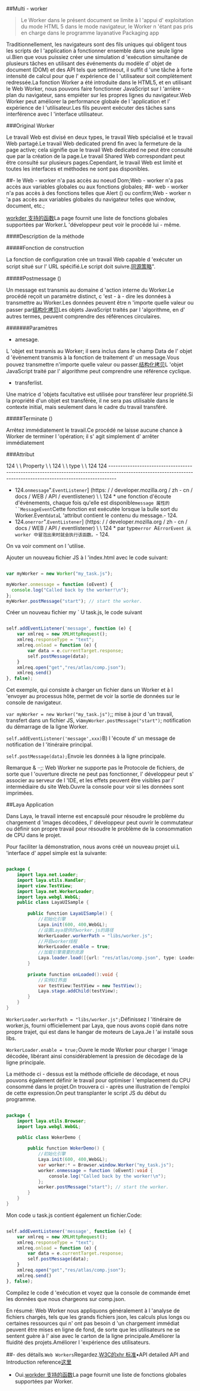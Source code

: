 ##Multi - worker

> Le Worker dans le présent document se limite à l 'appui d' exploitation du mode HTML 5 dans le mode navigateur, le Worker n 'étant pas pris en charge dans le programme layanative Packaging app

Traditionnellement, les navigateurs sont des fils uniques qui obligent tous les scripts de l 'application à fonctionner ensemble dans une seule ligne ui.Bien que vous puissiez créer une simulation d 'exécution simultanée de plusieurs tâches en utilisant des événements du modèle d' objet de document (DOM) et des API tels que settimeout, il suffit d 'une tâche à forte intensité de calcul pour que l' expérience de l 'utilisateur soit complètement redressée.La fonction Worker a été introduite dans le HTML5, et en utilisant le Web Worker, nous pouvons faire fonctionner JavaScript sur l 'arrière - plan du navigateur, sans empiéter sur les propres lignes du navigateur.Web Worker peut améliorer la performance globale de l 'application et l' expérience de l 'utilisateur.Les fils peuvent exécuter des tâches sans interférence avec l 'interface utilisateur.

###Original Worker

Le travail Web est divisé en deux types, le travail Web spécialisé et le travail Web partagé.Le travail Web dedicated prend fin avec la fermeture de la page active; cela signifie que le travail Web dedicated ne peut être consulté que par la création de la page.Le travail Shared Web correspondant peut être consulté sur plusieurs pages.Cependant, le travail Web est limité et toutes les interfaces et méthodes ne sont pas disponibles.

##- le Web - worker n'a pas accès au noeud Dom;Web - worker n'a pas accès aux variables globales ou aux fonctions globales;
##- web - worker n'a pas accès à des fonctions telles que Alert () ou confirm;Web - worker n 'a pas accès aux variables globales du navigateur telles que window, document, etc.;


 [workder 支持的函数](https://developer.mozilla.org/En/DOM/Worker/Functions_available_to_workers)La page fournit une liste de fonctions globales supportées par Worker.L 'développeur peut voir le procédé lui - même.

####Description de la méthode

#####Fonction de construction

La fonction de configuration crée un travail Web capable d 'exécuter un script situé sur l' URL spécifié.Le script doit suivre.[同源策略](https://developer.mozilla.org/en/Same_origin_policy_for_JavaScript)".

#####Postmessage ()

Un message est transmis au domaine d 'action interne du Worker.Le procédé reçoit un paramètre distinct, c 'est - à - dire les données à transmettre au Worker.Les données peuvent être n 'importe quelle valeur ou passer par[结构化拷贝](http://www.whatwg.org/specs/web-apps/current-work/multipage/common-dom-interfaces.html%3Ch1%3Etransferable)Les objets JavaScript traités par l 'algorithme, en d' autres termes, peuvent comprendre des références circulaires.

#######Paramètres

- amesage.

L 'objet est transmis au Worker; il sera inclus dans le champ Data de l' objet d 'événement transmis à la fonction de traitement d' un message.Vous pouvez transmettre n'importe quelle valeur ou passer.[结构化拷贝](http://www.whatwg.org/specs/web-apps/current-work/multipage/common-dom-interfaces.html%3Ch1%3Etransferable)L 'objet JavaScript traité par l' algorithme peut comprendre une référence cyclique.

- transferlist.

Une matrice d 'objets facultative est utilisée pour transférer leur propriété.Si la propriété d'un objet est transférée, il ne sera pas utilisable dans le contexte initial, mais seulement dans le cadre du travail transféré.

#####Terminate ()

Arrêtez immédiatement le travail.Ce procédé ne laisse aucune chance à Worker de terminer l 'opération; il s' agit simplement d' arrêter immédiatement

###Attribut

124 \ \ Property \ \ 124 \ \ type \ \ 124
124 ---------------------------------------------------------------------------------------------------------------------------------------------------------------
- 124.`onmessage`".`EventListener`] (https: / / developer.mozilla.org / zh - cn / docs / WEB / API / eventlistener) \ \ 124 * une fonction d'écoute d'événements, chaque fois qu'elle est disponible`message 属性的 ``MessageEvent`Cette fonction est exécutée lorsque la bulle sort du Worker.Event`data`L 'attribut contient le contenu du message.- 124.
- 124.`onerror`".`EventListener`] (https: / / developer.mozilla.org / zh - cn / docs / WEB / API / eventlistener) \ \ 124 * par type`error `A`ErrorEvent 从 worker 中冒泡出来时就会执行该函数。`- 124.

On va voir comment on l 'utilise.

Ajouter un nouveau fichier JS à l 'index.html avec le code suivant:


```javascript

var myWorker = new Worker("my_task.js");

myWorker.onmessage = function (oEvent) {
  console.log("Called back by the worker!\n");
};
myWorker.postMessage("start"); // start the worker.
```


Créer un nouveau fichier my ` U task.js, le code suivant


```javascript

self.addEventListener('message', function (e) {
    var xmlreq = new XMLHttpRequest();
    xmlreq.responseType = "text";
    xmlreq.onload = function (e) {
        var data = e.currentTarget.response;
        self.postMessage(data);
    }
    xmlreq.open("get","res/atlas/comp.json");
    xmlreq.send()
}, false);
```


Cet exemple, qui consiste à charger un fichier dans un Worker et à l 'envoyer au processus hôte, permet de voir la sortie de données sur le console de navigateur.

`var myWorker = new Worker("my_task.js")`;; mise à jour d 'un travail, transfert dans un fichier JS, via`myWorker.postMessage("start")`; notification du démarrage de la ligne Worker.

​`self.addEventListener('message',xxx)`B) l 'écoute d' un message de notification de l 'itinéraire principal.

​`self.postMessage(data);`Envoie les données à la ligne principale.

Remarque & ‧‧;: Web Worker ne supporte pas le Protocole de fichiers, de sorte que l 'ouverture directe ne peut pas fonctionner, l' développeur peut s' associer au serveur de l 'IDE, et les effets peuvent être visibles par l' intermédiaire du site Web.Ouvre la console pour voir si les données sont imprimées.



##Laya Application

Dans Laya, le travail interne est encapsulé pour résoudre le problème du chargement d 'images décodées, l' développeur peut ouvrir le commutateur ou définir son propre travail pour résoudre le problème de la consommation de CPU dans le projet.

Pour faciliter la démonstration, nous avons créé un nouveau projet ui.L 'interface d' appel simple est la suivante:


```java

package {
	import laya.net.Loader;
	import laya.utils.Handler;
	import view.TestView;
	import laya.net.WorkerLoader;
	import laya.webgl.WebGL;
	public class LayaUISample {
		
		public function LayaUISample() {
			//初始化引擎
			Laya.init(600, 400,WebGL);
			//设置Laya提供的worker.js的路径
			WorkerLoader.workerPath = "libs/worker.js";
			//开启worker线程
            WorkerLoader.enable = true;
			//加载引擎需要的资源
			Laya.loader.load([{url: "res/atlas/comp.json", type: Loader.ATLAS}], Handler.create(this, onLoaded));
		}
		
		private function onLoaded():void {
			//实例UI界面
			var testView:TestView = new TestView();
			Laya.stage.addChild(testView);
		}
	}
}
```


​`WorkerLoader.workerPath = "libs/worker.js";`Définissez l 'itinéraire de worker.js, fourni officiellement par Laya, que nous avons copié dans notre propre trajet, qui est dans le hangar de moteurs de Laya.Je l 'ai installé sous libs.

`WorkerLoader.enable = true;`Ouvre le mode Worker pour charger l 'image décodée, libérant ainsi considérablement la pression de décodage de la ligne principale.

La méthode ci - dessus est la méthode officielle de décodage, et nous pouvons également définir le travail pour optimiser l 'emplacement du CPU consommé dans le projet.On trouvera ci - après une illustration de l'emploi de cette expression.On peut transplanter le script JS du début du programme.


```java

package {
	import laya.utils.Browser;
	import laya.webgl.WebGL;

	public class WokerDemo {
		
		public function WokerDemo() {
			//初始化引擎
			Laya.init(600, 400,WebGL);
			var worker:* = Browser.window.Worker("my_task.js");
            worker.onmessage = function (oEvent):void {
                console.log("Called back by the worker!\n");
            };
            worker.postMessage("start"); // start the worker.
		}
	}
}
```


Mon code u task.js contient également un fichier.Code:


```javascript

self.addEventListener('message', function (e) {
    var xmlreq = new XMLHttpRequest();
    xmlreq.responseType = "text";
    xmlreq.onload = function (e) {
        var data = e.currentTarget.response;
        self.postMessage(data);
    }
    xmlreq.open("get","res/atlas/comp.json");
    xmlreq.send()
}, false);
```


Compilez le code d 'exécution et voyez que la console de commande émet les données que nous chargeons sur comp.json.

En résumé: Web Worker nous appliquons généralement à l 'analyse de fichiers chargés, tels que les grands fichiers json, les calculs plus longs ou certaines ressources qui n' ont pas besoin d 'un chargement immédiat peuvent être mises en ligne de fond, de sorte que les utilisateurs ne se sentent guère à l' aise avec le carton de la ligne principale.Améliorer la fluidité des projets.Améliorer l 'expérience des utilisateurs.

##- des détails.`Web Workers`Regardez.[W3C的xhr 标准](https://www.w3.org/TR/workers/)•API detailed API and Introduction reference[这里](https://developer.mozilla.org/en-US/docs/Web/API/Worker/)
- Oui.[workder 支持的函数](https://developer.mozilla.org/En/DOM/Worker/Functions_available_to_workers)La page fournit une liste de fonctions globales supportées par Worker.